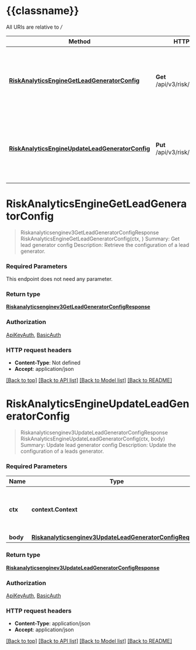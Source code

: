 # {{classname}}

All URIs are relative to */*

Method | HTTP request | Description
------------- | ------------- | -------------
[**RiskAnalyticsEngineGetLeadGeneratorConfig**](RiskAnalyticsEngineApi.md#RiskAnalyticsEngineGetLeadGeneratorConfig) | **Get** /api/v3/risk/lead_generator | Summary: Get lead generator config Description: Retrieve the configuration of a lead generator.
[**RiskAnalyticsEngineUpdateLeadGeneratorConfig**](RiskAnalyticsEngineApi.md#RiskAnalyticsEngineUpdateLeadGeneratorConfig) | **Put** /api/v3/risk/lead_generator | Summary: Update lead generator config Description: Update the configuration of a leads generator.

# **RiskAnalyticsEngineGetLeadGeneratorConfig**
> Riskanalyticsenginev3GetLeadGeneratorConfigResponse RiskAnalyticsEngineGetLeadGeneratorConfig(ctx, )
Summary: Get lead generator config Description: Retrieve the configuration of a lead generator.

### Required Parameters
This endpoint does not need any parameter.

### Return type

[**Riskanalyticsenginev3GetLeadGeneratorConfigResponse**](riskanalyticsenginev3GetLeadGeneratorConfigResponse.md)

### Authorization

[ApiKeyAuth](../README.md#ApiKeyAuth), [BasicAuth](../README.md#BasicAuth)

### HTTP request headers

 - **Content-Type**: Not defined
 - **Accept**: application/json

[[Back to top]](#) [[Back to API list]](../README.md#documentation-for-api-endpoints) [[Back to Model list]](../README.md#documentation-for-models) [[Back to README]](../README.md)

# **RiskAnalyticsEngineUpdateLeadGeneratorConfig**
> Riskanalyticsenginev3UpdateLeadGeneratorConfigResponse RiskAnalyticsEngineUpdateLeadGeneratorConfig(ctx, body)
Summary: Update lead generator config Description: Update the configuration of a leads generator.

### Required Parameters

Name | Type | Description  | Notes
------------- | ------------- | ------------- | -------------
 **ctx** | **context.Context** | context for authentication, logging, cancellation, deadlines, tracing, etc.
  **body** | [**Riskanalyticsenginev3UpdateLeadGeneratorConfigRequest**](Riskanalyticsenginev3UpdateLeadGeneratorConfigRequest.md)|  | 

### Return type

[**Riskanalyticsenginev3UpdateLeadGeneratorConfigResponse**](riskanalyticsenginev3UpdateLeadGeneratorConfigResponse.md)

### Authorization

[ApiKeyAuth](../README.md#ApiKeyAuth), [BasicAuth](../README.md#BasicAuth)

### HTTP request headers

 - **Content-Type**: application/json
 - **Accept**: application/json

[[Back to top]](#) [[Back to API list]](../README.md#documentation-for-api-endpoints) [[Back to Model list]](../README.md#documentation-for-models) [[Back to README]](../README.md)

